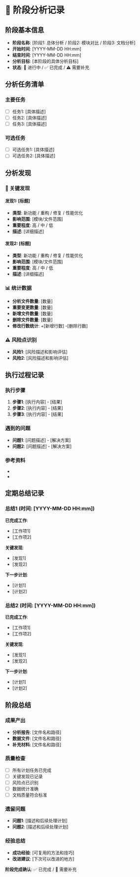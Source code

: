 # 📝 阶段分析记录

## 阶段基本信息

- **阶段名称**: [阶段1: 总体分析 / 阶段2: 模块对比 / 阶段3: 文档分析]
- **开始时间**: [YYYY-MM-DD HH:mm]
- **结束时间**: [YYYY-MM-DD HH:mm]
- **分析目标**: [本阶段的具体分析目标]
- **状态**: 🔄 进行中 / ✅ 已完成 / ⚠️ 需要补充

## 分析任务清单

### 主要任务

- [ ] 任务1: [具体描述]
- [ ] 任务2: [具体描述]
- [ ] 任务3: [具体描述]

### 可选任务

- [ ] 可选任务1: [具体描述]
- [ ] 可选任务2: [具体描述]

## 分析发现

### 🎯 关键发现

#### 发现1: [标题]

- **类型**: 新功能 / 重构 / 修复 / 性能优化
- **影响范围**: [模块/文件范围]
- **重要程度**: 高 / 中 / 低
- **描述**: [详细描述]

#### 发现2: [标题]

- **类型**: 新功能 / 重构 / 修复 / 性能优化
- **影响范围**: [模块/文件范围]
- **重要程度**: 高 / 中 / 低
- **描述**: [详细描述]

### 📊 统计数据

- **分析文件数量**: [数量]
- **重要变更数量**: [数量]
- **新增文件数量**: [数量]
- **删除文件数量**: [数量]
- **修改行数统计**: +[新增行数] -[删除行数]

### ⚠️ 风险点识别

- **风险1**: [风险描述和影响评估]
- **风险2**: [风险描述和影响评估]

## 执行过程记录

### 执行步骤

1. **步骤1**: [执行内容] - [结果]
2. **步骤2**: [执行内容] - [结果]
3. **步骤3**: [执行内容] - [结果]

### 遇到的问题

- **问题1**: [问题描述] - [解决方案]
- **问题2**: [问题描述] - [解决方案]

### 参考资料

- [资料1]: [链接或文件路径]
- [资料2]: [链接或文件路径]

## 定期总结记录

### 总结1 (时间: [YYYY-MM-DD HH:mm])

**已完成工作**:

- [工作项1]
- [工作项2]

**关键发现**:

- [发现1]
- [发现2]

**下一步计划**:

- [计划1]
- [计划2]

### 总结2 (时间: [YYYY-MM-DD HH:mm])

**已完成工作**:

- [工作项1]
- [工作项2]

**关键发现**:

- [发现1]
- [发现2]

**下一步计划**:

- [计划1]
- [计划2]

## 阶段总结

### 成果产出

- **分析报告**: [文件名和路径]
- **数据文件**: [文件名和路径]
- **补充材料**: [文件名和路径]

### 质量检查

- [ ] 所有计划任务已完成
- [ ] 关键发现已记录
- [ ] 风险点已识别
- [ ] 数据统计准确
- [ ] 文档质量符合标准

### 遗留问题

- **问题1**: [描述和后续处理计划]
- **问题2**: [描述和后续处理计划]

### 经验总结

- **成功经验**: [可复用的方法和技巧]
- **改进建议**: [下次可以改进的地方]

**阶段完成确认**: ✅ 已完成 / 🔄 需要补充
